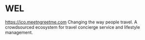 # WEL
https://ico.meetngreetme.com Changing the way people travel. A crowdsourced ecosystem for travel concierge service and lifestyle management.
